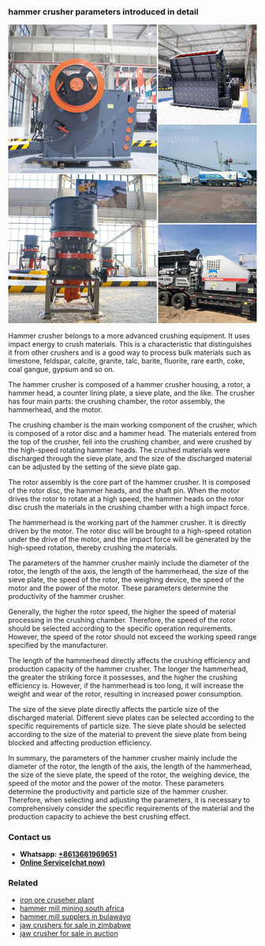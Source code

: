 <h3>hammer crusher parameters introduced in detail</h3><img src='1708589601.jpg' alt=''><p>Hammer crusher belongs to a more advanced crushing equipment. It uses impact energy to crush materials. This is a characteristic that distinguishes it from other crushers and is a good way to process bulk materials such as limestone, feldspar, calcite, granite, talc, barite, fluorite, rare earth, coke, coal gangue, gypsum and so on.</p><p>The hammer crusher is composed of a hammer crusher housing, a rotor, a hammer head, a counter lining plate, a sieve plate, and the like. The crusher has four main parts: the crushing chamber, the rotor assembly, the hammerhead, and the motor.</p><p>The crushing chamber is the main working component of the crusher, which is composed of a rotor disc and a hammer head. The materials entered from the top of the crusher, fell into the crushing chamber, and were crushed by the high-speed rotating hammer heads. The crushed materials were discharged through the sieve plate, and the size of the discharged material can be adjusted by the setting of the sieve plate gap.</p><p>The rotor assembly is the core part of the hammer crusher. It is composed of the rotor disc, the hammer heads, and the shaft pin. When the motor drives the rotor to rotate at a high speed, the hammer heads on the rotor disc crush the materials in the crushing chamber with a high impact force.</p><p>The hammerhead is the working part of the hammer crusher. It is directly driven by the motor. The rotor disc will be brought to a high-speed rotation under the drive of the motor, and the impact force will be generated by the high-speed rotation, thereby crushing the materials.</p><p>The parameters of the hammer crusher mainly include the diameter of the rotor, the length of the axis, the length of the hammerhead, the size of the sieve plate, the speed of the rotor, the weighing device, the speed of the motor and the power of the motor. These parameters determine the productivity of the hammer crusher.</p><p>Generally, the higher the rotor speed, the higher the speed of material processing in the crushing chamber. Therefore, the speed of the rotor should be selected according to the specific operation requirements. However, the speed of the rotor should not exceed the working speed range specified by the manufacturer.</p><p>The length of the hammerhead directly affects the crushing efficiency and production capacity of the hammer crusher. The longer the hammerhead, the greater the striking force it possesses, and the higher the crushing efficiency is. However, if the hammerhead is too long, it will increase the weight and wear of the rotor, resulting in increased power consumption.</p><p>The size of the sieve plate directly affects the particle size of the discharged material. Different sieve plates can be selected according to the specific requirements of particle size. The sieve plate should be selected according to the size of the material to prevent the sieve plate from being blocked and affecting production efficiency.</p><p>In summary, the parameters of the hammer crusher mainly include the diameter of the rotor, the length of the axis, the length of the hammerhead, the size of the sieve plate, the speed of the rotor, the weighing device, the speed of the motor and the power of the motor. These parameters determine the productivity and particle size of the hammer crusher. Therefore, when selecting and adjusting the parameters, it is necessary to comprehensively consider the specific requirements of the material and the production capacity to achieve the best crushing effect.</p><h3>Contact us</h3><ul><li><strong>Whatsapp:&nbsp;<a href="https://wa.me/8613661969651">+8613661969651</a></strong></li><li><a href="https://swt.shibang-china.com/?git&amp;zhl&amp;hammer crusher parameters introduced in detail"><strong>Online Service(chat now)</strong></a></li></ul><h3>Related</h3><ul><li><a href='iron ore cruseher plant.md'>iron ore cruseher plant</a></li><li><a href='hammer mill mining south africa.md'>hammer mill mining south africa</a></li><li><a href='hammer mill supplers in bulawayo.md'>hammer mill supplers in bulawayo</a></li><li><a href='jaw crushers for sale in zimbabwe.md'>jaw crushers for sale in zimbabwe</a></li><li><a href='jaw crusher for sale in auction.md'>jaw crusher for sale in auction</a></li></ul>